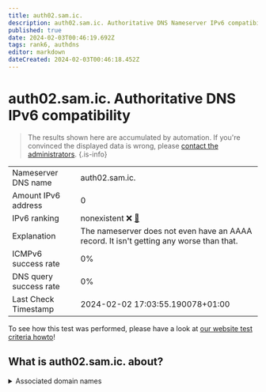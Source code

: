 ```yaml
---
title: auth02.sam.ic.
description: auth02.sam.ic. Authoritative DNS Nameserver IPv6 compatibility
published: true
date: 2024-02-03T00:46:19.692Z
tags: rank6, authdns
editor: markdown
dateCreated: 2024-02-03T00:46:18.452Z
---
```


# auth02.sam.ic. Authoritative DNS IPv6 compatibility

> The results shown here are accumulated by automation. If you're convinced the displayed data is wrong, please [contact the administrators](/howto/chat). 
{.is-info}




|   |   |
| - | - |
| Nameserver DNS name | auth02.sam.ic.
| Amount IPv6 address | 0
| IPv6 ranking | nonexistent :x: [🔗](/howto/ranking) |
| Explanation | The nameserver does not even have an AAAA record. It isn't getting any worse than that. |
| ICMPv6 success rate | 0%|
| DNS query success rate | 0% |
| Last Check Timestamp | 2024-02-02 17:03:55.190078+01:00 |

To see how this test was performed, please have a look at [our website test criteria howto](/howto/testcriteria/authdns)!


## What is auth02.sam.ic. about?






<details>
<summary>Associated domain names</summary>

www.samsung.com

</details>
